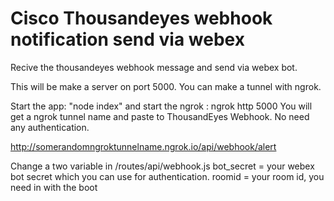 # Cisco Thousandeyes webhook notification send via webex
Recive the thousandeyes webhook message and send via webex bot. 

This will be make a server on port 5000.
You can make a tunnel with ngrok. 

Start the app: "node index" and start the ngrok : ngrok http 5000 
You will get a ngrok tunnel name and paste to ThousandEyes Webhook. No need any authentication. 
 
 http://somerandomngroktunnelname.ngrok.io/api/webhook/alert

Change a two variable in /routes/api/webhook.js 
bot_secret = your webex bot secret which you can use for authentication. 
roomid = your room id, you need in with the boot
